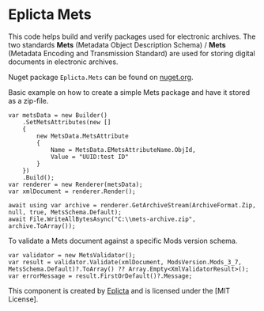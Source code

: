 # Eplicta Mets

This code helps build and verify packages used for electronic archives. The two standards **Mets** (Metadata Object Description Schema) / **Mets** (Metadata Encoding and Transmission Standard) are used for storing digital documents in electronic archives.

Nuget package `Eplicta.Mets` can be found on [nuget.org](https://www.nuget.org/packages/Eplicta.Mets/).

Basic example on how to create a simple Mets package and have it stored as a zip-file.
```
var metsData = new Builder()
    .SetMetsAttributes(new []
    {
        new MetsData.MetsAttribute
        {
            Name = MetsData.EMetsAttributeName.ObjId,
            Value = "UUID:test ID"
        }
    })
    .Build();
var renderer = new Renderer(metsData);
var xmlDocument = renderer.Render();

await using var archive = renderer.GetArchiveStream(ArchiveFormat.Zip, null, true, MetsSchema.Default);
await File.WriteAllBytesAsync("C:\\mets-archive.zip", archive.ToArray());
```

To validate a Mets document against a specific Mods version schema.
```
var validator = new MetsValidator();
var result = validator.Validate(xmlDocument, ModsVersion.Mods_3_7, MetsSchema.Default)?.ToArray() ?? Array.Empty<XmlValidatorResult>();
var errorMessage = result.FirstOrDefault()?.Message;
```

This component is created by [Eplicta](https://www.eplicta.se) and is licensed under the [MIT License].
